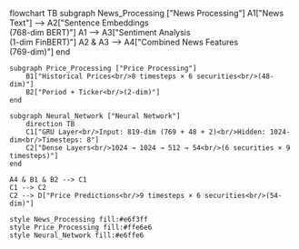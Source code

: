 flowchart TB
    subgraph News_Processing ["News Processing"]
        A1["News Text"] --> A2["Sentence Embeddings<br/>(768-dim BERT)"]
        A1 --> A3["Sentiment Analysis<br/>(1-dim FinBERT)"]
        A2 & A3 --> A4["Combined News Features<br/>(769-dim)"]
    end

    subgraph Price_Processing ["Price Processing"]
        B1["Historical Prices<br/>8 timesteps × 6 securities<br/>(48-dim)"]
        B2["Period + Ticker<br/>(2-dim)"]
    end

    subgraph Neural_Network ["Neural Network"]
        direction TB
        C1["GRU Layer<br/>Input: 819-dim (769 + 48 + 2)<br/>Hidden: 1024-dim<br/>Timesteps: 8"]
        C2["Dense Layers<br/>1024 → 1024 → 512 → 54<br/>(6 securities × 9 timesteps)"]
    end

    A4 & B1 & B2 --> C1
    C1 --> C2
    C2 --> D["Price Predictions<br/>9 timesteps × 6 securities<br/>(54-dim)"]

    style News_Processing fill:#e6f3ff
    style Price_Processing fill:#ffe6e6
    style Neural_Network fill:#e6ffe6
